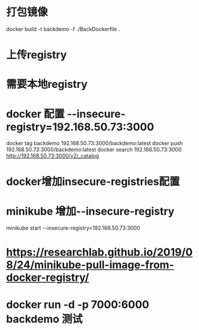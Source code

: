 # 打包镜像
docker build -t backdemo  -f ./BackDockerfile .

# 上传registry
# 需要本地registry
# docker 配置 --insecure-registry=192.168.50.73:3000
docker tag backdemo 192.168.50.73:3000/backdemo:latest
docker push 192.168.50.73:3000/backdemo:latest
 docker search 192.168.50.73:3000
 http://192.168.50.73:3000/v2/_catalog
# docker增加insecure-registries配置
# minikube 增加--insecure-registry
minikube start --insecure-registry=192.168.50.73:3000
# https://researchlab.github.io/2019/08/24/minikube-pull-image-from-docker-registry/

# docker run -d -p 7000:6000 backdemo 测试

 